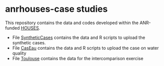 # anrhouses-case studies

This repository contains the data and codes developed within the ANR-funded [HOUSES](https://anrhouses.github.io/).
- File [SyntheticCases](./SyntheticCases) contains the data and R scripts to upload the synthetic cases.
- File [CasEau](./CasEau) contains the data and R scripts to upload the case on water quality
- File [Toulouse](./Toulouse) contains the data for the intercomparison exercise
